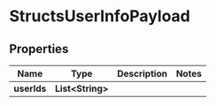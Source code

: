 

# StructsUserInfoPayload


## Properties

| Name | Type | Description | Notes |
|------------ | ------------- | ------------- | -------------|
|**userIds** | **List&lt;String&gt;** |  |  |




